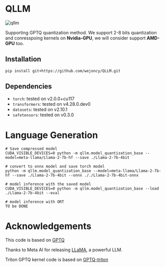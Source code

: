 # QLLM
![qllm](https://github.com/wejoncy/QLLM/assets/fb201d9c-f889-4504-9ef5-ac77ec1cd8e2.jpg)

Supporting GPTQ quantization method.
We support 2-8 bits quantization and conresspoing kernels on **Nvidia-GPU**, we will consider support **AMD-GPU** too.

## Installation
```
pip install git+https://github.com/wejoncy/QLLM.git
```
## Dependencies

* `torch`: tested on v2.0.0+cu117
* `transformers`: tested on v4.28.0.dev0
* `datasets`: tested on v2.10.1
* `safetensors`: tested on v0.3.0

# Language Generation

```
# Save compressed model
CUDA_VISIBLE_DEVICES=0 python -m qllm.model_quantization_base --model=meta-llama/Llama-2-7b-hf --save ./Llama-2-7b-4bit

# convert to onnx model and save torch model
python -m qllm.model_quantization_base --model=meta-llama/Llama-2-7b-hf --save ./Llama-2-7b-4bit --onnx ././Llama-2-7b-4bit-onnx

# model inference with the saved model
CUDA_VISIBLE_DEVICES=0 python -m qllm.model_quantization_base --load ./Llama-2-7b-4bit --eval

# model inference with ORT
TO be DONE
```

# Acknowledgements
This code is based on [GPTQ](https://github.com/IST-DASLab/gptq)

Thanks to Meta AI for releasing [LLaMA](https://arxiv.org/abs/2302.13971), a powerful LLM.

Triton GPTQ kernel code is based on [GPTQ-triton](https://github.com/fpgaminer/GPTQ-triton)
